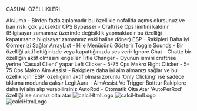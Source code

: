 CASUAL ÖZELLİKLERİ

AirJump - Birden fazla zıplamadır bu özellikle nofallda açmış olursunuz ve ban riski çok yüksektir
CPS Bypasser - Craftrise Cps limitini kaldırır (Bilgisayar zamanınız üzerinde değişiklik yapmaktadır bu özelliği kapatırsanız bilgisayar zamanınız eski haline döner)
ESP - Rakipleri Daha iyi Görmenizi Sağlar
ArrayList - Hile Menüsünü Gösterir
Toggle Sounds - Bir özelliği aktif ettiğinizde veya kapattığınızda ses verir
Ignore Chat - Chatte bir özelliğin aktif olmasını engeller
Title Changer - Oyunun ismini craftrise yerine 'Casual Client' yapar
Left Clicker - 5-75 Cps Makro
Right Clicker - 5-75 Cps Makro
Aim Assist - Rakiplere daha iyi aim almanızı sağlar ve bu özellik için 'ESP' özelliğinin aktif olması zorunlu 'Only Clicking' ise sadece tıklama modunda çalışır
LegitAura - AimAssist Ve Trigger Botttur Rakiplere daha iyi aim alıp vurabilirsiniz
AutoRod - Otomatik Olta Atar 'AutoPerRod' özelliği ise sınırsız olta atar
![calciHtmlLogo](https://cdn.discordapp.com/attachments/975938632328314893/985024227306516480/unknown.png)
![calciHtmlLogo](https://cdn.discordapp.com/attachments/975938632328314893/985024432416362556/unknown.png)
![calciHtmlLogo](https://cdn.discordapp.com/attachments/975938632328314893/985024535680127006/unknown.png)
